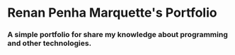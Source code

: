 # Renan Penha Marquette's Portfolio

### A simple portfolio for share my knowledge about programming and other technologies.